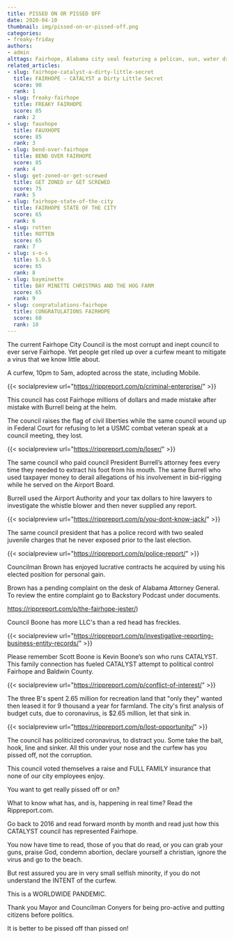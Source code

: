 ```yaml
---
title: PISSED ON OR PISSED OFF
date: 2020-04-10
thumbnail: img/pissed-on-or-pissed-off.png
categories:
- freaky-friday
authors:
- admin
alttags: Fairhope, Alabama city seal featuring a pelican, sun, water drops, and a reference to alleged corruption within its council
related_articles:
- slug: fairhope-catalyst-a-dirty-little-secret
  title: FAIRHOPE - CATALYST a Dirty Little Secret
  score: 90
  rank: 1
- slug: freaky-fairhope
  title: FREAKY FAIRHOPE
  score: 85
  rank: 2
- slug: fauxhope
  title: FAUXHOPE
  score: 85
  rank: 3
- slug: bend-over-fairhope
  title: BEND OVER FAIRHOPE
  score: 85
  rank: 4
- slug: get-zoned-or-get-screwed
  title: GET ZONED or GET SCREWED
  score: 75
  rank: 5
- slug: fairhope-state-of-the-city
  title: FAIRHOPE STATE OF THE CITY
  score: 65
  rank: 6
- slug: rotten
  title: ROTTEN
  score: 65
  rank: 7
- slug: s-o-s
  title: S.O.S
  score: 65
  rank: 8
- slug: bayminette
  title: BAY MINETTE CHRISTMAS AND THE HOG FARM
  score: 65
  rank: 9
- slug: congratulations-fairhope
  title: CONGRATULATIONS FAIRHOPE
  score: 60
  rank: 10
---
```

The current Fairhope City Council is the most corrupt and inept council to ever serve Fairhope. Yet people get riled up over a curfew meant to mitigate a virus that we know little about.

A curfew, 10pm to 5am, adopted across the state, including Mobile.

{{< socialpreview url="https://rippreport.com/p/criminal-enterprise/" >}}

This council has cost Fairhope millions of dollars and made mistake after mistake with Burrell being at the helm.

The council raises the flag of civil liberties while the same council wound up in Federal Court for refusing to let a USMC combat veteran speak at a council meeting, they lost.

{{< socialpreview url="https://rippreport.com/p/loser/" >}}

The same council who paid council President Burrell’s attorney fees every time they needed to extract his foot from his mouth. The same Burrell who used taxpayer money to derail allegations of his involvement in bid-rigging while he served on the Airport Board.

Burrell used the Airport Authority and your tax dollars to hire lawyers to investigate the whistle blower and then never supplied any report.

{{< socialpreview url="https://rippreport.com/p/you-dont-know-jack/" >}}

The same council president that has a police record with two sealed juvenile charges that he never exposed prior to the last election.

{{< socialpreview url="https://rippreport.com/p/police-report/" >}}

Councilman Brown has enjoyed lucrative contracts he acquired by using his elected position for personal gain.

Brown has a pending complaint on the desk of Alabama Attorney General. To review the entire complaint go to Backstory Podcast under documents.

https://rippreport.com/p/the-fairhope-jester/)

Council Boone has more LLC's than a red head has freckles.

{{< socialpreview url="https://rippreport.com/p/investigative-reporting-business-entity-records/" >}}

Please remember Scott Boone is Kevin Boone’s son who runs CATALYST. This family connection has fueled CATALYST attempt to political control Fairhope and Baldwin County.

{{< socialpreview url="https://rippreport.com/p/conflict-of-interest/" >}}

The three B's spent 2.65 million for recreation land that "only they" wanted then leased it for 9 thousand a year for farmland. The city's first analysis of budget cuts, due to coronavirus, is $2.65 million, let that sink in.

{{< socialpreview url="https://rippreport.com/p/lost-opportunity/" >}}

The council has politicized coronavirus, to distract you. Some take the bait, hook, line and sinker. All this under your nose and the curfew has you pissed off, not the corruption.

This council voted themselves a raise and FULL FAMILY insurance that none of our city employees enjoy.

You want to get really pissed off or on?

What to know what has, and is, happening in real time? Read the Rippreport.com.

Go back to 2016 and read forward month by month and read just how this CATALYST council has represented Fairhope.

You now have time to read, those of you that do read, or you can grab your guns, praise God, condemn abortion, declare yourself a christian, ignore the virus and go to the beach.

But rest assured you are in very small selfish minority, if you do not understand the INTENT of the curfew.

This is a WORLDWIDE PANDEMIC.

Thank you Mayor and Councilman Conyers for being pro-active and putting citizens before politics.

It is better to be pissed off than pissed on!
